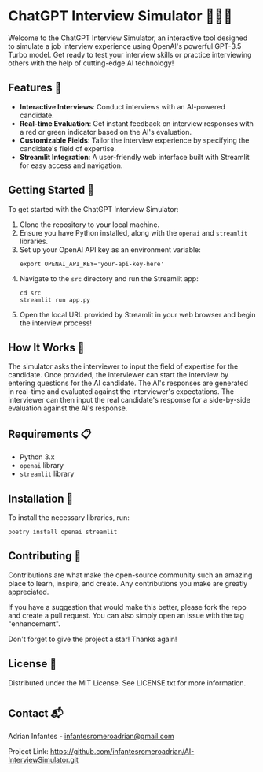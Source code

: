 # ChatGPT Interview Simulator 🤖💼🎤

Welcome to the ChatGPT Interview Simulator, an interactive tool designed to simulate a job interview experience using OpenAI's powerful GPT-3.5 Turbo model. Get ready to test your interview skills or practice interviewing others with the help of cutting-edge AI technology!

## Features 🌟

- **Interactive Interviews**: Conduct interviews with an AI-powered candidate.
- **Real-time Evaluation**: Get instant feedback on interview responses with a red or green indicator based on the AI's evaluation.
- **Customizable Fields**: Tailor the interview experience by specifying the candidate's field of expertise.
- **Streamlit Integration**: A user-friendly web interface built with Streamlit for easy access and navigation.

## Getting Started 🚀

To get started with the ChatGPT Interview Simulator:

1. Clone the repository to your local machine.
2. Ensure you have Python installed, along with the `openai` and `streamlit` libraries.
3. Set up your OpenAI API key as an environment variable:
    ```
    export OPENAI_API_KEY='your-api-key-here'
    ```
4. Navigate to the `src` directory and run the Streamlit app:
    ```
    cd src
    streamlit run app.py
    ```
5. Open the local URL provided by Streamlit in your web browser and begin the interview process!

## How It Works 🧠

The simulator asks the interviewer to input the field of expertise for the candidate. Once provided, the interviewer can start the interview by entering questions for the AI candidate. The AI's responses are generated in real-time and evaluated against the interviewer's expectations. The interviewer can then input the real candidate's response for a side-by-side evaluation against the AI's response.

## Requirements 📋

- Python 3.x
- `openai` library
- `streamlit` library

## Installation 💽

To install the necessary libraries, run:

```shell
poetry install openai streamlit
```


## Contributing 🤝

Contributions are what make the open-source community such an amazing place to learn, inspire, and create. Any contributions you make are greatly appreciated.

If you have a suggestion that would make this better, please fork the repo and create a pull request. You can also simply open an issue with the tag "enhancement".

Don't forget to give the project a star! Thanks again!


## License 📜
Distributed under the MIT License. See LICENSE.txt for more information.
#

## Contact 📬
Adrian Infantes - infantesromeroadrian@gmail.com

Project Link: https://github.com/infantesromeroadrian/AI-InterviewSimulator.git